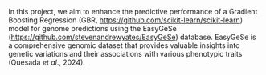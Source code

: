 In this project, we aim to enhance the predictive performance of a Gradient Boosting Regression (GBR, https://github.com/scikit-learn/scikit-learn) model for genome predictions using the EasyGeSe (https://github.com/stevenandrewyates/EasyGeSe) database. EasyGeSe is a comprehensive genomic dataset that provides valuable insights into genetic variations and their associations with various phenotypic traits (Quesada _et al_., 2024).
